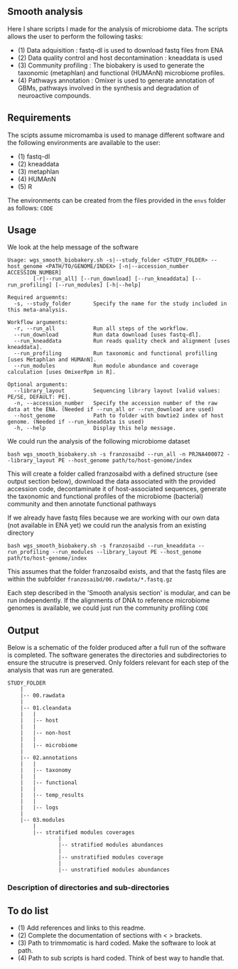 ## Smooth analysis

Here I share scripts I made for the analysis of microbiome data. The scripts allows the user to perform the following tasks: 
* (1) Data adquisition : fastq-dl is used to download fastq files from ENA
* (2) Data quality control and host decontamination : kneaddata is used
* (3) Community profiling : The biobakery is used to generate the taxonomic (metaphlan) and functional (HUMAnN) microbiome profiles.
* (4) Pathways annotation : Omixer is used to generate annotation of GBMs, pathways involved in the synthesis and degradation of neuroactive compounds.

## Requirements

The scipts assume micromamba is used to manage different software and the following environments are available to the user:

* (1) fastq-dl
* (2) kneaddata
* (3) metaphlan
* (4) HUMAnN
* (5) R

The environments can be created from the files provided in the `envs` folder as follows:
```CODE```

## Usage

We look at the help message of the software

```
Usage: wgs_smooth_biobakery.sh -s|--study_folder <STUDY_FOLDER> --host_genome <PATH/TO/GENOME/INDEX> [-n|--accession_number ACCESSION_NUMBER]
        [-r|--run_all] [--run_download] [--run_kneaddata] [--run_profiling] [--run_modules] [-h|--help]

Required arguemnts:
  -s, --study_folder       Specify the name for the study included in this meta-analysis.

Workflow arguments:
  -r, --run_all            Run all steps of the workflow.
  --run_download           Run data download [uses fastq-dl].
  --run_kneaddata          Run reads quality check and alignment [uses kneaddata].
  --run_profiling          Run taxonomic and functional profilling [uses Metaphlan and HUMAnN].
  --run_modules            Run module abundance and coverage calculation [uses OmixerRpm in R].

Optional arguments:
  --library_layout         Sequencing library layout [valid values: PE/SE, DEFAULT: PE].
  -n, --accession_number   Specify the accession number of the raw data at the ENA. (Needed if --run_all or --run_download are used)
  --host_genome            Path to folder with bowtie2 index of host genome. (Needed if --run_kneaddata is used)
  -h, --help               Display this help message.
```

We could run the analysis of the following microbiome dataset
```
bash wgs_smooth_biobakery.sh -s franzosaibd --run_all -n PRJNA400072 --library_layout PE --host_genome path/to/host-genome/index
```
This will create a folder called franzosaibd with a defined structure (see output section below), download the data associated with the provided accession code, decontaminate it of host-associated sequences, generate the taxonomic and functional profiles of the microbiome (bacterial) community and then annotate functional pathways


If we already have fastq files because we are working with our own data (not available in ENA yet) we could run the analysis from an existing directory
```
bash wgs_smooth_biobakery.sh -s franzosaibd --run_kneaddata --run_profiling --run_modules --library_layout PE --host_genome path/to/host-genome/index
```
This assumes that the folder franzosaibd exists, and that the fastq files are within the subfolder `franzosaibd/00.rawdata/*.fastq.gz`


Each step described in the 'Smooth analysis section' is modular, and can be run independently. If the alignments of DNA to reference microbiome genomes is available, we could just run the community profiling
```CODE```

## Output

Below is a schematic of the folder produced after a full run of the software is completed. The software generates the directories and subdirectories to ensure the strucutre is preserved. Only folders relevant for each step of the analysis that was run are generated.

```
STUDY_FOLDER
	|
	|-- 00.rawdata
	|
	|-- 01.cleandata
	|	|
	|	|-- host
	|	|
	|	|-- non-host
	|	|
	|	|-- microbiome
	|
	|-- 02.annotations
	|	|
	|	|-- taxonomy
	|	|
	|	|-- functional
	|	|
	|	|-- temp_results
	|	|
	|	|-- logs
	|
	|-- 03.modules
		|
		|-- stratified modules coverages
                |
                |-- stratified modules abundances
                |
                |-- unstratified modules coverage
                |
                |-- unstratified modules abundances
 ```

### Description of directories and sub-directories

## To do list

* (1) Add references and links to this readme.
* (2) Complete the documentation of sections with < > brackets.
* (3) Path to trimmomatic is hard coded. Make the software to look at path.
* (4) Path to sub scripts is hard coded. Think of best way to handle that. 
